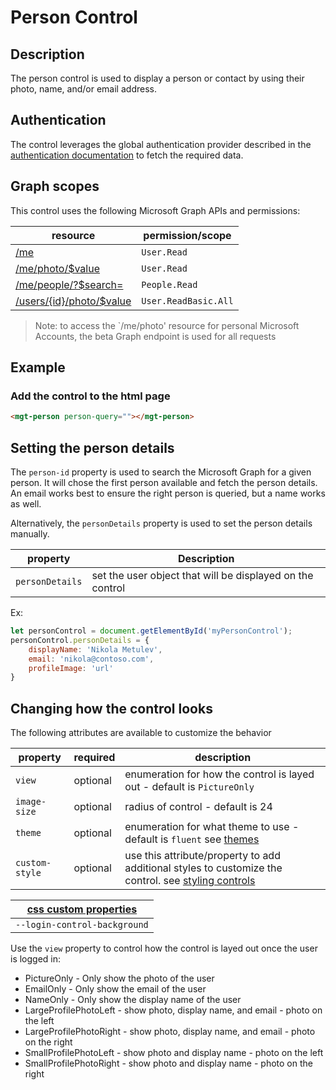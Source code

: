 # Person Control

## Description
The person control is used to display a person or contact by using their photo, name, and/or email address. 

## Authentication

The control leverages the global authentication provider described in the [authentication documentation](./../authentication.md) to fetch the required data.

## Graph scopes

This control uses the following Microsoft Graph APIs and permissions:

| resource | permission/scope |
| - | - |
| [/me](https://docs.microsoft.com/en-us/graph/api/user-get?view=graph-rest-1.0) | `User.Read` |
| [/me/photo/$value](https://docs.microsoft.com/en-us/graph/api/profilephoto-get?view=graph-rest-beta) | `User.Read` |
| [/me/people/?$search=](https://docs.microsoft.com/en-us/graph/api/user-list-people?view=graph-rest-1.0) | `People.Read` |
| [/users/{id}/photo/$value](https://docs.microsoft.com/en-us/graph/api/user-list-people?view=graph-rest-1.0) | `User.ReadBasic.All` |

> Note: to access the `/me/photo' resource for personal Microsoft Accounts, the beta Graph endpoint is used for all requests

## Example

### Add the control to the html page
```html
<mgt-person person-query=""></mgt-person>
```

## Setting the person details

The `person-id` property is used to search the Microsoft Graph for a given person. It will chose the first person available and fetch the person details. An email works best to ensure the right person is queried, but a name works as well.

Alternatively, the `personDetails` property is used to set the person details manually. 

| property | Description |
| --- | --- |
| `personDetails` | set the user object that will be displayed on the control |

Ex: 

```js
let personControl = document.getElementById('myPersonControl');
personControl.personDetails = {
    displayName: 'Nikola Metulev',
    email: 'nikola@contoso.com',
    profileImage: 'url'
}
```

## Changing how the control looks

The following attributes are available to customize the behavior

| property  | required  | description |
| --- | --- | --- |
| `view` | optional | enumeration for how the control is layed out - default is `PictureOnly` |
| `image-size` | optional | radius of control - default is 24 |
| `theme` | optional | enumeration for what theme to use - default is `fluent` see [themes](..styling-controls.md#theme/) |
| `custom-style` | optional | use this attribute/property to add additional styles to customize the control. see [styling controls](../styling-controls.md#custom-style/) |


| [css custom properties](../styling-controls.md#css-custom-properties) |
| - |
| `--login-control-background` |

Use the `view` property to control how the control is layed out once the user is logged in:
* PictureOnly - Only show the photo of the user
* EmailOnly - Only show the email of the user
* NameOnly - Only show the display name of the user
* LargeProfilePhotoLeft - show photo, display name, and email - photo on the left
* LargeProfilePhotoRight - show photo, display name, and email - photo on the right
* SmallProfilePhotoLeft - show photo and display name - photo on the left
* SmallProfilePhotoRight - show photo and display name - photo on the right